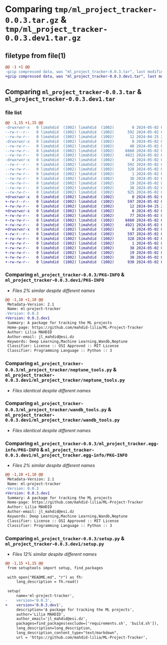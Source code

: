 # Comparing `tmp/ml_project_tracker-0.0.3.tar.gz` & `tmp/ml_project_tracker-0.0.3.dev1.tar.gz`

## filetype from file(1)

```diff
@@ -1 +1 @@
-gzip compressed data, was "ml_project_tracker-0.0.3.tar", last modified: Thu May  2 08:11:01 2024, max compression
+gzip compressed data, was "ml_project_tracker-0.0.3.dev1.tar", last modified: Thu May  2 08:19:15 2024, max compression
```

## Comparing `ml_project_tracker-0.0.3.tar` & `ml_project_tracker-0.0.3.dev1.tar`

### file list

```diff
@@ -1,15 +1,15 @@
-drwxrwxr-x   0 limahdid  (1002) limahdid  (1002)        0 2024-05-02 08:11:01.012434 ml_project_tracker-0.0.3/
--rw-r--r--   0 limahdid  (1002) limahdid  (1002)      592 2024-05-02 08:11:01.012434 ml_project_tracker-0.0.3/PKG-INFO
--rw-rw-r--   0 limahdid  (1002) limahdid  (1002)       12 2024-04-25 20:46:44.000000 ml_project_tracker-0.0.3/README.md
-drwxrwxr-x   0 limahdid  (1002) limahdid  (1002)        0 2024-05-02 08:11:01.012434 ml_project_tracker-0.0.3/ml_project_tracker/
--rw-rw-r--   0 limahdid  (1002) limahdid  (1002)       40 2024-05-02 07:07:04.000000 ml_project_tracker-0.0.3/ml_project_tracker/__init__.py
--rw-rw-r--   0 limahdid  (1002) limahdid  (1002)     6860 2024-05-02 07:56:13.000000 ml_project_tracker-0.0.3/ml_project_tracker/neptune_tools.py
--rw-rw-r--   0 limahdid  (1002) limahdid  (1002)     4921 2024-05-02 07:07:04.000000 ml_project_tracker-0.0.3/ml_project_tracker/wandb_tools.py
-drwxrwxr-x   0 limahdid  (1002) limahdid  (1002)        0 2024-05-02 08:11:01.012434 ml_project_tracker-0.0.3/ml_project_tracker.egg-info/
--rw-r--r--   0 limahdid  (1002) limahdid  (1002)      592 2024-05-02 08:11:01.000000 ml_project_tracker-0.0.3/ml_project_tracker.egg-info/PKG-INFO
--rw-rw-r--   0 limahdid  (1002) limahdid  (1002)      328 2024-05-02 08:11:01.000000 ml_project_tracker-0.0.3/ml_project_tracker.egg-info/SOURCES.txt
--rw-rw-r--   0 limahdid  (1002) limahdid  (1002)        1 2024-05-02 08:11:01.000000 ml_project_tracker-0.0.3/ml_project_tracker.egg-info/dependency_links.txt
--rw-rw-r--   0 limahdid  (1002) limahdid  (1002)       38 2024-05-02 08:11:01.000000 ml_project_tracker-0.0.3/ml_project_tracker.egg-info/requires.txt
--rw-rw-r--   0 limahdid  (1002) limahdid  (1002)       19 2024-05-02 08:11:01.000000 ml_project_tracker-0.0.3/ml_project_tracker.egg-info/top_level.txt
--rw-rw-r--   0 limahdid  (1002) limahdid  (1002)       38 2024-05-02 08:11:01.012434 ml_project_tracker-0.0.3/setup.cfg
--rw-rw-r--   0 limahdid  (1002) limahdid  (1002)      925 2024-05-02 08:10:57.000000 ml_project_tracker-0.0.3/setup.py
+drwxrwxr-x   0 limahdid  (1002) limahdid  (1002)        0 2024-05-02 08:19:15.593798 ml_project_tracker-0.0.3.dev1/
+-rw-r--r--   0 limahdid  (1002) limahdid  (1002)      597 2024-05-02 08:19:15.593798 ml_project_tracker-0.0.3.dev1/PKG-INFO
+-rw-rw-r--   0 limahdid  (1002) limahdid  (1002)       12 2024-04-25 20:46:44.000000 ml_project_tracker-0.0.3.dev1/README.md
+drwxrwxr-x   0 limahdid  (1002) limahdid  (1002)        0 2024-05-02 08:19:15.593798 ml_project_tracker-0.0.3.dev1/ml_project_tracker/
+-rw-rw-r--   0 limahdid  (1002) limahdid  (1002)       77 2024-05-02 08:18:54.000000 ml_project_tracker-0.0.3.dev1/ml_project_tracker/__init__.py
+-rw-rw-r--   0 limahdid  (1002) limahdid  (1002)     6860 2024-05-02 07:56:13.000000 ml_project_tracker-0.0.3.dev1/ml_project_tracker/neptune_tools.py
+-rw-rw-r--   0 limahdid  (1002) limahdid  (1002)     4921 2024-05-02 07:07:04.000000 ml_project_tracker-0.0.3.dev1/ml_project_tracker/wandb_tools.py
+drwxrwxr-x   0 limahdid  (1002) limahdid  (1002)        0 2024-05-02 08:19:15.593798 ml_project_tracker-0.0.3.dev1/ml_project_tracker.egg-info/
+-rw-r--r--   0 limahdid  (1002) limahdid  (1002)      597 2024-05-02 08:19:15.000000 ml_project_tracker-0.0.3.dev1/ml_project_tracker.egg-info/PKG-INFO
+-rw-rw-r--   0 limahdid  (1002) limahdid  (1002)      328 2024-05-02 08:19:15.000000 ml_project_tracker-0.0.3.dev1/ml_project_tracker.egg-info/SOURCES.txt
+-rw-rw-r--   0 limahdid  (1002) limahdid  (1002)        1 2024-05-02 08:19:15.000000 ml_project_tracker-0.0.3.dev1/ml_project_tracker.egg-info/dependency_links.txt
+-rw-rw-r--   0 limahdid  (1002) limahdid  (1002)       38 2024-05-02 08:19:15.000000 ml_project_tracker-0.0.3.dev1/ml_project_tracker.egg-info/requires.txt
+-rw-rw-r--   0 limahdid  (1002) limahdid  (1002)       19 2024-05-02 08:19:15.000000 ml_project_tracker-0.0.3.dev1/ml_project_tracker.egg-info/top_level.txt
+-rw-rw-r--   0 limahdid  (1002) limahdid  (1002)       38 2024-05-02 08:19:15.593798 ml_project_tracker-0.0.3.dev1/setup.cfg
+-rw-rw-r--   0 limahdid  (1002) limahdid  (1002)      930 2024-05-02 08:19:07.000000 ml_project_tracker-0.0.3.dev1/setup.py
```

### Comparing `ml_project_tracker-0.0.3/PKG-INFO` & `ml_project_tracker-0.0.3.dev1/PKG-INFO`

 * *Files 2% similar despite different names*

```diff
@@ -1,10 +1,10 @@
 Metadata-Version: 2.1
 Name: ml-project-tracker
-Version: 0.0.3
+Version: 0.0.3.dev1
 Summary: A package for tracking the ML projects
 Home-page: https://github.com/mahdid-lilia/ML-Project-Tracker
 Author: Lilia MAHDID
 Author-email: jl_mahdid@esi.dz
 Keywords: Deep Learning,Machine Learning,Wandb,Neptune
 Classifier: License :: OSI Approved :: MIT License
 Classifier: Programming Language :: Python :: 3
```

### Comparing `ml_project_tracker-0.0.3/ml_project_tracker/neptune_tools.py` & `ml_project_tracker-0.0.3.dev1/ml_project_tracker/neptune_tools.py`

 * *Files identical despite different names*

### Comparing `ml_project_tracker-0.0.3/ml_project_tracker/wandb_tools.py` & `ml_project_tracker-0.0.3.dev1/ml_project_tracker/wandb_tools.py`

 * *Files identical despite different names*

### Comparing `ml_project_tracker-0.0.3/ml_project_tracker.egg-info/PKG-INFO` & `ml_project_tracker-0.0.3.dev1/ml_project_tracker.egg-info/PKG-INFO`

 * *Files 2% similar despite different names*

```diff
@@ -1,10 +1,10 @@
 Metadata-Version: 2.1
 Name: ml-project-tracker
-Version: 0.0.3
+Version: 0.0.3.dev1
 Summary: A package for tracking the ML projects
 Home-page: https://github.com/mahdid-lilia/ML-Project-Tracker
 Author: Lilia MAHDID
 Author-email: jl_mahdid@esi.dz
 Keywords: Deep Learning,Machine Learning,Wandb,Neptune
 Classifier: License :: OSI Approved :: MIT License
 Classifier: Programming Language :: Python :: 3
```

### Comparing `ml_project_tracker-0.0.3/setup.py` & `ml_project_tracker-0.0.3.dev1/setup.py`

 * *Files 12% similar despite different names*

```diff
@@ -1,15 +1,15 @@
 from setuptools import setup, find_packages
 
 with open("README.md", "r") as fh:
     long_description = fh.read()
 
 setup(
     name='ml-project-tracker',
-    version='0.0.3',
+    version='0.0.3.dev1',
     description='A package for tracking the ML projects',
     author='Lilia MAHDID',
     author_email='jl_mahdid@esi.dz',
     packages=find_packages(exclude=['requirements.sh', 'build.sh']),
     long_description=long_description,
     long_description_content_type="text/markdown",
     url = 'https://github.com/mahdid-lilia/ML-Project-Tracker',
```

